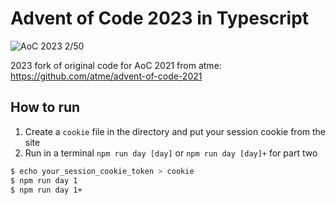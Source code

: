# Advent of Code 2023 in Typescript

![AoC 2023 2/50](https://img.shields.io/badge/AoC%202023-2%2F50-orange)

2023 fork of original code for AoC 2021 from atme: https://github.com/atme/advent-of-code-2021

## How to run

1. Create a `cookie` file in the directory and put your session cookie from the site
2. Run in a terminal `npm run day [day]` or `npm run day [day]+` for part two

```sh
$ echo your_session_cookie_token > cookie
$ npm run day 1
$ npm run day 1+
```
